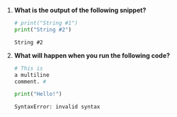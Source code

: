 1. **What is the output of the following snippet?**
    ```python
    # print("String #1")
    print("String #2")
    ```
    `String #2`

2. **What will happen when you run the following code?**
    ```python
    # This is
    a multiline
    comment. #

    print("Hello!")
    ```
    `SyntaxError: invalid syntax`